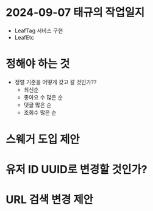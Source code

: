 # 2024-09-07 태규의 작업일지

- LeafTag 서비스 구현
- LeafEtc

# 정해야 하는 것
- 정렬 기준을 어떻게 갖고 갈 것인가??
  - 최신순
  - 좋아요 수 많은 순
  - 댓글 많은 순
  - 조회수 많은 순

# 스웨거 도입 제안
# 유저 ID UUID로 변경할 것인가?
# URL 검색 변경 제안
